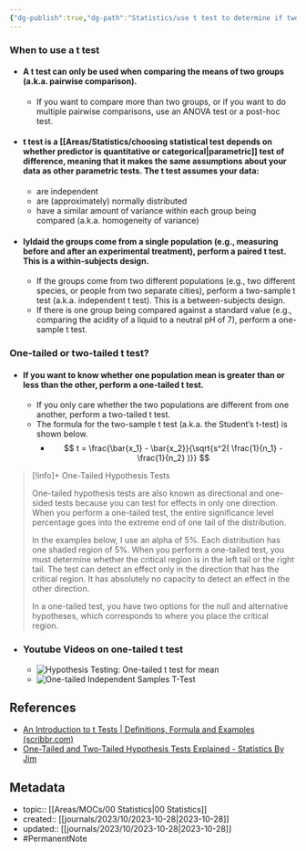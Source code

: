 ```yaml
---
{"dg-publish":true,"dg-path":"Statistics/use t test to determine if two groups have significant differences.md","permalink":"/statistics/use-t-test-to-determine-if-two-groups-have-significant-differences/","title":"use t test to determine if two groups have significant differences","tags":["PermanentNote"],"updated":"2023-10-28"}
---
```



### When to use a t test 
- #### A t test can only be used when comparing the means of two groups (a.k.a. pairwise comparison).
	- If you want to compare more than two groups, or if you want to do multiple pairwise comparisons, use an ANOVA test or a post-hoc test. 
- #### t test is a [[Areas/Statistics/choosing statistical test depends on whether predictor is quantitative or categorical\|parametric]] test of difference, meaning that it makes the same assumptions about your data as other parametric tests. The t test assumes your data: 
	- are independent 
	- are (approximately) normally distributed 
	- have a similar amount of variance within each group being compared (a.k.a. homogeneity of variance) 
- #### Iyldaid the groups come from a single population (e.g., measuring before and after an experimental treatment), perform a paired t test. This is a within-subjects design. 
	- If the groups come from two different populations (e.g., two different species, or people from two separate cities), perform a two-sample t test (a.k.a. independent t test). This is a between-subjects design. 
	- If there is one group being compared against a standard value (e.g., comparing the acidity of a liquid to a neutral pH of 7), perform a one-sample t test. 

### One-tailed or two-tailed t test? 
- #### If you want to know whether one population mean is greater than or less than the other, perform a one-tailed t test. 
	- If you only care whether the two populations are different from one another, perform a two-tailed t test. 
	- The formula for the two-sample t test (a.k.a. the Student’s t-test) is shown below. 
		- $$
		  t = \frac{\bar{x_1} - \bar{x_2}}{\sqrt{s^2( \frac{1}{n_1} - \frac{1}{n_2} )}}
		  $$

> [!info]+ One-Tailed Hypothesis Tests 
> 
> One-tailed hypothesis tests are also known as directional and one-sided tests because you can test for effects in only one direction. When you perform a one-tailed test, the entire significance level percentage goes into the extreme end of one tail of the distribution. 
> 
> In the examples below, I use an alpha of 5%. Each distribution has one shaded region of 5%. When you perform a one-tailed test, you must determine whether the critical region is in the left tail or the right tail. The test can detect an effect only in the direction that has the critical region. It has absolutely no capacity to detect an effect in the other direction. 
> 
> In a one-tailed test, you have two options for the null and alternative hypotheses, which corresponds to where you place the critical region. 
> 

- ### Youtube Videos on one-tailed t test 
	- ![Hypothesis Testing: One-tailed t test for mean](https://www.youtube.com/watch?v=fiMFqfatieE) 
	- ![One-tailed Independent Samples T-Test](https://www.youtube.com/watch?si=pMaxId4TdMs64Kcc&v=LTmWT6YGICs&feature=youtu.be) 

## References 
- [An Introduction to t Tests | Definitions, Formula and Examples (scribbr.com)](https://www.scribbr.com/statistics/t-test/) 
- [One-Tailed and Two-Tailed Hypothesis Tests Explained - Statistics By Jim](https://statisticsbyjim.com/hypothesis-testing/one-tailed-two-tailed-hypothesis-tests/)

## Metadata
- topic:: [[Areas/MOCs/00 Statistics\|00 Statistics]]
- created:: [[journals/2023/10/2023-10-28\|2023-10-28]]
- updated:: [[journals/2023/10/2023-10-28\|2023-10-28]]
- #PermanentNote 
